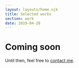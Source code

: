 ```yaml
---
layout: layouts/home.njk
title: Selected works
section: work
date: 2019-04-28
---
```


<!-- tags:
  - nav
navtitle: Work
permalink: /work/index.html -->

<h1 class="supersize gradient shadow">Coming soon</h1>
<p>Until then, feel free to <a class="underline" href="/contact/">contact me</a>.

